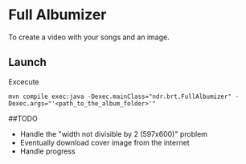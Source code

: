 # Full Albumizer

To create a video with your songs and an image.

## Launch

Excecute
```
mvn compile exec:java -Dexec.mainClass="ndr.brt.FullAlbumizer" -Dexec.args="'<path_to_the_album_folder>'"
```

##TODO
* Handle the "width not divisible by 2 (597x600)" problem
* Eventually download cover image from the internet
* Handle progress